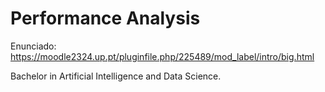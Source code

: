 # Performance Analysis


Enunciado: https://moodle2324.up.pt/pluginfile.php/225489/mod_label/intro/big.html


 Bachelor in Artificial Intelligence and Data Science. 
